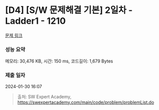 # [D4] [S/W 문제해결 기본] 2일차 - Ladder1 - 1210 

[문제 링크](https://swexpertacademy.com/main/code/problem/problemDetail.do?contestProbId=AV14ABYKADACFAYh) 

### 성능 요약

메모리: 30,476 KB, 시간: 150 ms, 코드길이: 1,679 Bytes

### 제출 일자

2024-01-30 16:07



> 출처: SW Expert Academy, https://swexpertacademy.com/main/code/problem/problemList.do